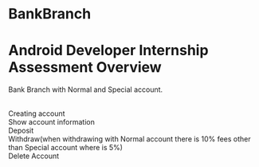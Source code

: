 # BankBranch
# Android Developer Internship Assessment Overview

Bank Branch with Normal and Special account.

<br />Creating account
<br />Show account information
<br />Deposit
<br />Withdraw(when withdrawing with Normal account there is 10% fees other than Special account where is 5%)
<br />Delete Account
